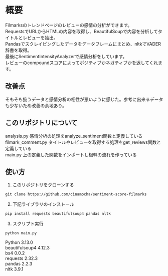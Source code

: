 # 概要  
Filmarksのトレンドページのレビューの感情の分析ができます。  
RequestsでURLからHTMLの内容を取得し、BeautifulSoupで内容を分析してタイトルとレビューを抽出。  
Pandasでスクレイピングしたデータをデータフレームにまとめ、nltkでVADER辞書を取得。  
最後にSentimentIntensityAnalyzerで感情分析をしています。  
レビューのcompoundスコアによってポジティブかネガティブかを返してくれます。  

## 改善点  
そもそも扱うデータと感情分析の相性が悪いように感じた。参考に出来るデータも少ないため改善の余地あり。  

## このリポジトリについて  
analysis.py 感情分析の処理をanalyze_sentiment関数と定義している  
filmark_comment.py タイトルやレビューを取得する処理をget_reviews関数と定義している  
main.py 上の定義した関数をインポートし根幹の流れを作っている  



## 使い方  
1. このリポジトリをクローンする  
```
git clone https://github.com/cinamocha/sentiment-score-filmarks  
```  

2. 下記ライブラリのインストール  
```
pip install requests beautifulsoup4 pandas nltk  
```  

3. スクリプト実行  
```
python main.py  
```  

Python 3.13.0  
beautifulsoup4 4.12.3  
bs4 0.0.2  
requests 2.32.3  
pandas 2.2.3  
nltk 3.9.1  
